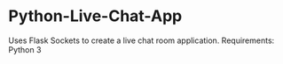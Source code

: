 # Python-Live-Chat-App
Uses Flask Sockets to create a live chat room application.
Requirements: Python 3
